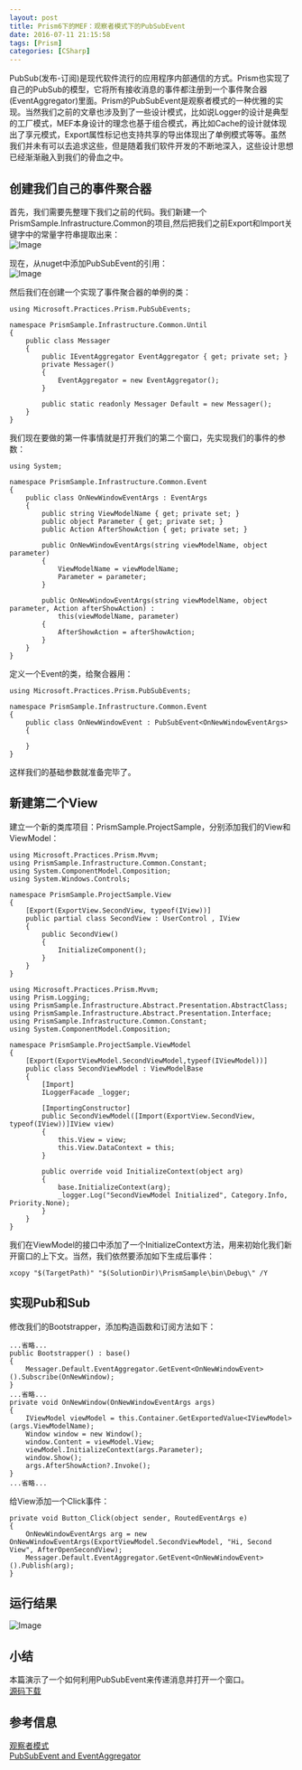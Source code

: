 ```yaml
---
layout: post
title: Prism6下的MEF：观察者模式下的PubSubEvent
date: 2016-07-11 21:15:58
tags: [Prism]
categories: [CSharp]
---
```

PubSub(发布-订阅)是现代软件流行的应用程序内部通信的方式。Prism也实现了自己的PubSub的模型，它将所有接收消息的事件都注册到一个事件聚合器(EventAggregator)里面。Prism的PubSubEvent是观察者模式的一种优雅的实现。当然我们之前的文章也涉及到了一些设计模式，比如说Logger的设计是典型的工厂模式，MEF本身设计的理念也基于组合模式，再比如Cache的设计就体现出了享元模式，Export属性标记也支持共享的导出体现出了单例模式等等。虽然我们并未有可以去追求这些，但是随着我们软件开发的不断地深入，这些设计思想已经渐渐融入到我们的骨血之中。
<!-- more -->
## 创建我们自己的事件聚合器
首先，我们需要先整理下我们之前的代码。我们新建一个PrismSample.Infrastructure.Common的项目,然后把我们之前Export和Import关键字中的常量字符串提取出来：  
![Image](https://raw.githubusercontent.com/tianjyan/tianjyan.github.io/master/images/2016-07-08-Prism-11.png)  

现在，从nuget中添加PubSubEvent的引用：  
![Image](https://raw.githubusercontent.com/tianjyan/tianjyan.github.io/master/images/2016-07-08-Prism-10.png)  

然后我们在创建一个实现了事件聚合器的单例的类：
```CSharp
using Microsoft.Practices.Prism.PubSubEvents;

namespace PrismSample.Infrastructure.Common.Until
{
    public class Messager
    {
        public IEventAggregator EventAggregator { get; private set; }
        private Messager()
        {
            EventAggregator = new EventAggregator();
        }

        public static readonly Messager Default = new Messager();
    }
}
```
我们现在要做的第一件事情就是打开我们的第二个窗口，先实现我们的事件的参数：
```CSharp
using System;

namespace PrismSample.Infrastructure.Common.Event
{
    public class OnNewWindowEventArgs : EventArgs
    {
        public string ViewModelName { get; private set; }
        public object Parameter { get; private set; }
        public Action AfterShowAction { get; private set; }

        public OnNewWindowEventArgs(string viewModelName, object parameter)
        {
            ViewModelName = viewModelName;
            Parameter = parameter;
        }

        public OnNewWindowEventArgs(string viewModelName, object parameter, Action afterShowAction) : 
            this(viewModelName, parameter)
        {
            AfterShowAction = afterShowAction;
        }
    }
}
```
定义一个Event的类，给聚合器用：
```CSharp
using Microsoft.Practices.Prism.PubSubEvents;

namespace PrismSample.Infrastructure.Common.Event
{
    public class OnNewWindowEvent : PubSubEvent<OnNewWindowEventArgs>
    {
        
    }
}
```
这样我们的基础参数就准备完毕了。

## 新建第二个View
建立一个新的类库项目：PrismSample.ProjectSample，分别添加我们的View和ViewModel：
```CSharp
using Microsoft.Practices.Prism.Mvvm;
using PrismSample.Infrastructure.Common.Constant;
using System.ComponentModel.Composition;
using System.Windows.Controls;

namespace PrismSample.ProjectSample.View
{
    [Export(ExportView.SecondView, typeof(IView))]
    public partial class SecondView : UserControl , IView
    {
        public SecondView()
        {
            InitializeComponent();
        }
    }
}
```
```CSharp
using Microsoft.Practices.Prism.Mvvm;
using Prism.Logging;
using PrismSample.Infrastructure.Abstract.Presentation.AbstractClass;
using PrismSample.Infrastructure.Abstract.Presentation.Interface;
using PrismSample.Infrastructure.Common.Constant;
using System.ComponentModel.Composition;

namespace PrismSample.ProjectSample.ViewModel
{
    [Export(ExportViewModel.SecondViewModel,typeof(IViewModel))]
    public class SecondViewModel : ViewModelBase
    {
        [Import]
        ILoggerFacade _logger;

        [ImportingConstructor]
        public SecondViewModel([Import(ExportView.SecondView, typeof(IView))]IView view)
        {
            this.View = view;
            this.View.DataContext = this;
        }

        public override void InitializeContext(object arg)
        {
            base.InitializeContext(arg);
            _logger.Log("SecondViewModel Initialized", Category.Info, Priority.None);
        }
    }
}
```
我们在ViewModel的接口中添加了一个InitializeContext方法，用来初始化我们新开窗口的上下文。当然，我们依然要添加如下生成后事件：
    
    xcopy "$(TargetPath)" "$(SolutionDir)\PrismSample\bin\Debug\" /Y

## 实现Pub和Sub
修改我们的Bootstrapper，添加构造函数和订阅方法如下：
```CSharp
...省略...
public Bootstrapper() : base()
{
    Messager.Default.EventAggregator.GetEvent<OnNewWindowEvent>().Subscribe(OnNewWindow);
}
...省略...
private void OnNewWindow(OnNewWindowEventArgs args)
{
    IViewModel viewModel = this.Container.GetExportedValue<IViewModel>(args.ViewModelName);
    Window window = new Window();
    window.Content = viewModel.View;
    viewModel.InitializeContext(args.Parameter);
    window.Show();
    args.AfterShowAction?.Invoke();
}
...省略...
```
给View添加一个Click事件：
```CSharp
private void Button_Click(object sender, RoutedEventArgs e)
{
    OnNewWindowEventArgs arg = new OnNewWindowEventArgs(ExportViewModel.SecondViewModel, "Hi, Second View", AfterOpenSecondView);
    Messager.Default.EventAggregator.GetEvent<OnNewWindowEvent>().Publish(arg);
}
```
## 运行结果  
![Image](https://raw.githubusercontent.com/tianjyan/tianjyan.github.io/master/images/2016-07-08-Prism-12.png)  

## 小结
本篇演示了一个如何利用PubSubEvent来传递消息并打开一个窗口。  
[源码下载](https://raw.githubusercontent.com/tianjyan/tianjyan.github.io/master/attachments/PrismSample%284%29.zip)

## 参考信息  
[观察者模式](http://www.runoob.com/design-pattern/observer-pattern.html)  
[PubSubEvent and EventAggregator](https://app.pluralsight.com/player?course=building-windows-store-business-applications-prism&author=brian-noyes&name=building-windows-store-business-applications-prism-m5&clip=0&mode=live)